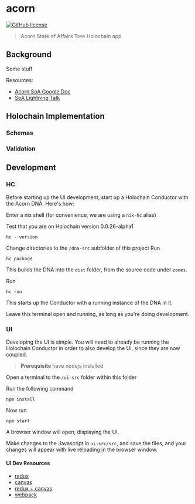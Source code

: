 # acorn

[![GitHub license](https://img.shields.io/github/license/h-be/acorn.svg)](https://github.com/h-be/acorn/blob/master/LICENSE.txt)

> Acorn State of Affairs Tree Holochain app

## Background

Some stuff

Resources:
* [Acorn SoA Google Doc](https://docs.google.com/document/d/1VTne9BmrQgAgUV873pVm1yP2l--IMEGawfqnf5tpBaQ)
* [SoA Lightning Talk](https://www.youtube.com/embed/-z47R9wN5SQ?start=53&end=650&autoplay=1)

## Holochain Implementation

### Schemas

### Validation

## Development

### HC

Before starting up the UI development, start up a Holochain Conductor with the Acorn DNA. Here's how:

Enter a nix shell (for convenience, we are using a `nix-hc` alias)

Test that you are on Holochain version 0.0.26-alpha1
```
hc --version
```

Change directories to the `/dna-src` subfolder of this project
Run
```
hc package
```
This builds the DNA into the `dist` folder, from the source code under `zomes`.

Run
```
hc run
```
This starts up the Conductor with a running instance of the DNA in it.

Leave this terminal open and running, as long as you're doing development.

### UI

Developing the UI is simple. You will need to already be running the Holochain Conductor in
order to also develop the UI, since they are now coupled.

> **Prerequisite** have nodejs installed

Open a terminal to the `/ui-src` folder within this folder

Run the following command
```
npm install
```

Now run
```
npm start
```

A browser window will open, displaying the UI.

Make changes to the Javascript in `ui-src/src`, and save the files, and your
changes will appear with live reloading in the browser window.

####  UI Dev Resources

- [redux](https://redux.js.org/introduction/getting-started)
- [canvas](https://developer.mozilla.org/en-US/docs/Web/API/Canvas_API)
- [redux + canvas](https://medium.com/@peterxjang/a-functional-canvas-approach-with-redux-ce59a369241b)
- [webpack](https://webpack.js.org/guides/getting-started/)
